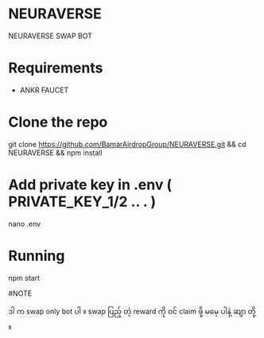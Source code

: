 # NEURAVERSE
NEURAVERSE SWAP BOT 


# Requirements

- ANKR FAUCET

# Clone the repo

git clone https://github.com/BamarAirdropGroup/NEURAVERSE.git && cd NEURAVERSE && npm install



# Add private key in .env ( PRIVATE_KEY_1/2 .. . )

 nano .env



# Running 

npm start



#NOTE

  ဒါ က swap only bot  ပါ ။ swap ပြည့် တဲ့ reward ကို ဝင် claim ဖို့ မမေ့ ပါနဲ့ ဆျာ တို့ ။
